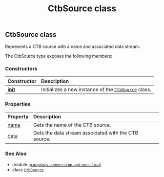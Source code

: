 ﻿---
title: CtbSource class
second_title: GroupDocs.Conversion for Python via .NET API References
description: 
type: docs
weight: 60
url: /python-net/groupdocs.conversion.options.load/ctbsource/
is_root: false
---

## CtbSource class

Represents a CTB source with a name and associated data stream.



The CtbSource type exposes the following members:

### Constructors
| Constructor | Description |
| :- | :- |
| [__init__](/conversion/python-net/groupdocs.conversion.options.load/ctbsource/__init__/#str-io.RawIOBase) | Initializes a new instance of the [`CtbSource`](/conversion/python-net/groupdocs.conversion.options.load/ctbsource) class. |


### Properties
| Property | Description |
| :- | :- |
| [name](/conversion/python-net/groupdocs.conversion.options.load/ctbsource/name) | Gets the name of the CTB source. |
| [data](/conversion/python-net/groupdocs.conversion.options.load/ctbsource/data) | Gets the data stream associated with the CTB source. |



### See Also
* module [`groupdocs.conversion.options.load`](..)
* class [`CtbSource`](/conversion/python-net/groupdocs.conversion.options.load/ctbsource)
